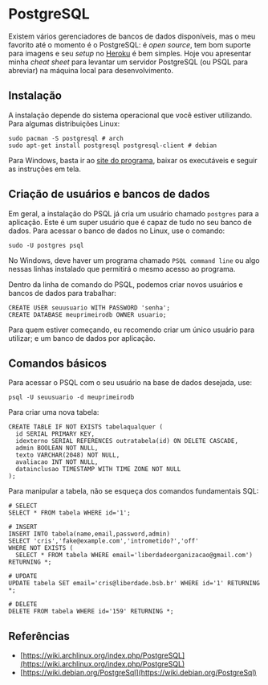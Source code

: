 # PostgreSQL

Existem vários gerenciadores de bancos de dados disponíveis, mas o meu favorito até o momento é o PostgreSQL: é *open source*, tem bom suporte para imagens e seu *setup* no [Heroku](https://www.heroku.com/) é bem simples. Hoje vou apresentar minha *cheat sheet* para levantar um servidor PostgreSQL (ou PSQL para abreviar) na máquina local para desenvolvimento.

## Instalação

A instalação depende do sistema operacional que você estiver utilizando. Para algumas distribuições Linux:

    sudo pacman -S postgresql # arch
    sudo apt-get install postgresql postgresql-client # debian

Para Windows, basta ir ao [site do programa](https://www.postgresql.org/download/windows/), baixar os executáveis e seguir as instruções em tela.

## Criação de usuários e bancos de dados

Em geral, a instalação do PSQL já cria um usuário chamado `postgres` para a aplicação. Este é um super usuário que é capaz de tudo no seu banco de dados. Para acessar o banco de dados no Linux, use o comando:

    sudo -U postgres psql

No Windows, deve haver um programa chamado `PSQL command line` ou algo nessas linhas instalado que permitirá o mesmo acesso ao programa.

Dentro da linha de comando do PSQL, podemos criar novos usuários e bancos de dados para trabalhar:

    CREATE USER seuusuario WITH PASSWORD 'senha';
    CREATE DATABASE meuprimeirodb OWNER usuario;

Para quem estiver começando, eu recomendo criar um único usuário para utilizar; e um banco de dados por aplicação.

## Comandos básicos

Para acessar o PSQL com o seu usuário na base de dados desejada, use:

    psql -U seuusuario -d meuprimeirodb

Para criar uma nova tabela:

    CREATE TABLE IF NOT EXISTS tabelaqualquer (
      id SERIAL PRIMARY KEY,
      idexterno SERIAL REFERENCES outratabela(id) ON DELETE CASCADE,
      admin BOOLEAN NOT NULL,
      texto VARCHAR(2048) NOT NULL,
      avaliacao INT NOT NULL,
      datainclusao TIMESTAMP WITH TIME ZONE NOT NULL
    );

Para manipular a tabela, não se esqueça dos comandos fundamentais SQL:

    # SELECT
    SELECT * FROM tabela WHERE id='1';

    # INSERT
    INSERT INTO tabela(name,email,password,admin)
    SELECT 'cris','fake@example.com','intrometido?','off'
    WHERE NOT EXISTS (
      SELECT * FROM tabela WHERE email='liberdadeorganizacao@gmail.com')
    RETURNING *;

    # UPDATE
    UPDATE tabela SET email='cris@liberdade.bsb.br' WHERE id='1' RETURNING *;

    # DELETE
    DELETE FROM tabela WHERE id='159' RETURNING *;

## Referências

- [https://wiki.archlinux.org/index.php/PostgreSQL](https://wiki.archlinux.org/index.php/PostgreSQL)
- [https://wiki.debian.org/PostgreSql](https://wiki.debian.org/PostgreSql)
